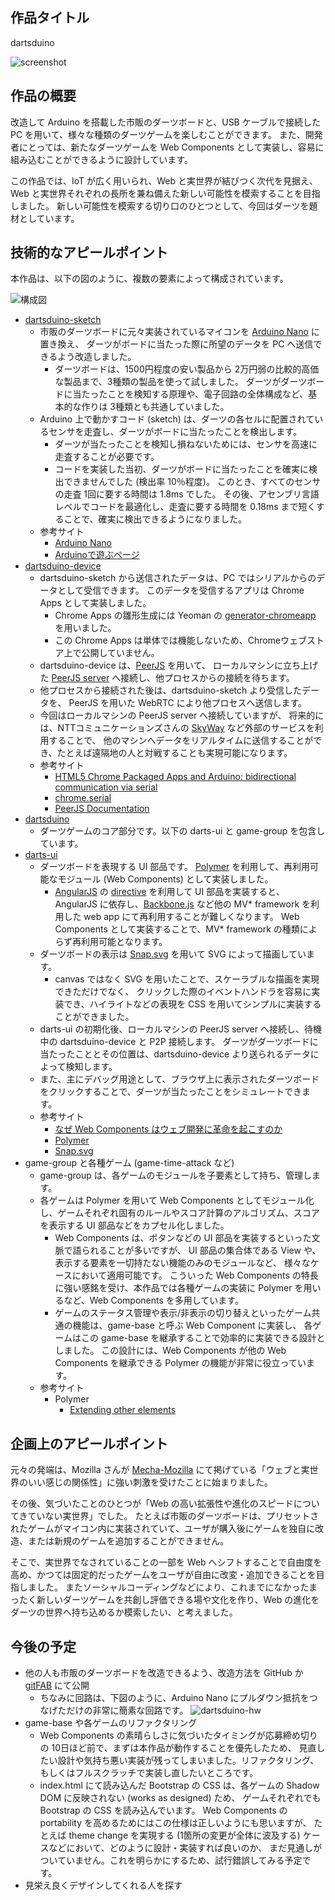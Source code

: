 ## 作品タイトル

dartsduino

![screenshot](https://dl.dropboxusercontent.com/u/972960/Documents/dartsduino/dartsduino2.gif)


## 作品の概要

改造して Arduino を搭載した市販のダーツボードと、USB ケーブルで接続した PC を用いて、様々な種類のダーツゲームを楽しむことができます。
また、開発者にとっては、新たなダーツゲームを Web Components として実装し、容易に組み込むことができるように設計しています。

この作品では、IoT が広く用いられ、Web と実世界が結びつく次代を見据え、Web と実世界それぞれの長所を兼ね備えた新しい可能性を模索することを目指しました。
新しい可能性を模索する切り口のひとつとして、今回はダーツを題材としています。


## 技術的なアピールポイント

本作品は、以下の図のように、複数の要素によって構成されています。

![構成図](https://dl.dropboxusercontent.com/u/972960/Documents/dartsduino/dartsduino2.png)

* [dartsduino-sketch](https://github.com/dartsduino2/dartsduino-sketch)
  * 市販のダーツボードに元々実装されているマイコンを [Arduino Nano](http://arduino.cc/en/Main/arduinoBoardNano) に置き換え、
    ダーツがボードに当たった際に所望のデータを PC へ送信できるよう改造しました。
    * ダーツボードは、1500円程度の安い製品から 2万円弱の比較的高価な製品まで、3種類の製品を使って試しました。
      ダーツがダーツボードに当たったことを検知する原理や、電子回路の全体構成など、基本的な作りは 3種類とも共通していました。
  * Arduino 上で動かすコード (sketch) は、ダーツの各セルに配置されているセンサを走査し、ダーツがボードに当たったことを検出します。
    * ダーツが当たったことを検知し損ねないためには、センサを高速に走査することが必要です。
    * コードを実装した当初、ダーツがボードに当たったことを確実に検出できませんでした (検出率 10％程度)。
      このとき、すべてのセンサの走査 1回に要する時間は 1.8ms でした。
      その後、アセンブリ言語レベルでコードを最適化し、走査に要する時間を 0.18ms まで短くすることで、確実に検出できるようになりました。
  * 参考サイト
    * [Arduino Nano](http://arduino.cc/en/Main/arduinoBoardNano)
    * [Arduinoで遊ぶページ](http://garretlab.web.fc2.com/arduino/inside/index.html)
* [dartsduino-device](https://github.com/dartsduino2/dartsduino-device)
  * dartsduino-sketch から送信されたデータは、PC ではシリアルからのデータとして受信できます。
    このデータを受信するアプリは Chrome Apps として実装しました。
    * Chrome Apps の雛形生成には Yeoman の [generator-chromeapp](https://github.com/yeoman/generator-chromeapp) を用いました。
    * この Chrome Apps は単体では機能しないため、Chromeウェブストア上で公開していません。
  * dartsduino-device は、[PeerJS](http://peerjs.com/) を用いて、
    ローカルマシンに立ち上げた [PeerJS server](https://github.com/peers/peerjs-server)
    へ接続し、他プロセスからの接続を待ちます。
  * 他プロセスから接続された後は、dartsduino-sketch より受信したデータを、
    PeerJS を用いた WebRTC により他プロセスへ送信します。
  * 今回はローカルマシンの PeerJS server へ接続していますが、
    将来的には、NTTコミュニケーションズさんの [SkyWay](http://nttcom.github.io/skyway/) など外部のサービスを利用することで、
    他のマシンへデータをリアルタイムに送信することができ、たとえば遠隔地の人と対戦することも実現可能になります。
  * 参考サイト
    * [HTML5 Chrome Packaged Apps and Arduino: bidirectional communication via serial](http://www.fabiobiondi.com/blog/2014/02/html5-chrome-packaged-apps-and-arduino-bidirectional-communication-via-serial/)
    * [chrome.serial](https://developer.chrome.com/apps/serial)
    * [PeerJS Documentation](http://peerjs.com/docs/)
* [dartsduino](https://github.com/dartsduino2/dartsduino)
  * ダーツゲームのコア部分です。以下の darts-ui と game-group を包含しています。
* [darts-ui](https://github.com/dartsduino2/darts-ui)
  * ダーツボードを表現する UI 部品です。
    [Polymer](http://www.polymer-project.org/) を利用して、再利用可能なモジュール (Web Components) として実装しました。
    * [AngularJS](https://angularjs.org/) の [directive](https://docs.angularjs.org/guide/directive) を利用して UI 部品を実装すると、
      AngularJS に依存し、[Backbone.js](http://backbonejs.org/) など他の MV\* framework を利用した web app にて再利用することが難しくなります。
      Web Components として実装することで、MV\* framework の種類によらず再利用可能となります。
  * ダーツボードの表示は [Snap.svg](http://snapsvg.io/) を用いて SVG によって描画しています。
    * canvas ではなく SVG を用いたことで、スケーラブルな描画を実現できただけでなく、
      クリックした際のイベントハンドラを容易に実装でき、ハイライトなどの表現を CSS を用いてシンプルに実装することができました。
  * darts-ui の初期化後、ローカルマシンの PeerJS server へ接続し、待機中の dartsduino-device と P2P 接続します。
    ダーツがダーツボードに当たったこととその位置は、dartsduino-device より送られるデータによって検知します。
  * また、主にデバッグ用途として、ブラウザ上に表示されたダーツボードをクリックすることで、ダーツが当たったことをシミュレートできます。
  * 参考サイト
    * [なぜ Web Components はウェブ開発に革命を起こすのか](http://blog.agektmr.com/2014/05/web-components.html)
    * [Polymer](http://www.polymer-project.org/)
    * [Snap.svg](http://snapsvg.io/)
* game-group と各種ゲーム (game-time-attack など)
  * game-group は、各ゲームのモジュールを子要素として持ち、管理します。
  * 各ゲームは Polymer を用いて Web Components としてモジュール化し、ゲームそれぞれ固有のルールやスコア計算のアルゴリズム、スコアを表示する UI 部品などをカプセル化しました。
    * Web Components は、ボタンなどの UI 部品を実装するといった文脈で語られることが多いですが、
      UI 部品の集合体である View や、表示する要素を一切持たない機能のみのモジュールなど、
      様々なケースにおいて適用可能です。
      こういった Web Components の特長に強い感銘を受け、本作品では各種ゲームの実装に Polymer を用いるなど、Web Components を多用しています。
    * ゲームのステータス管理や表示/非表示の切り替えといったゲーム共通の機能は、game-base と呼ぶ Web Component に実装し、
      各ゲームはこの game-base を継承することで効率的に実装できる設計としました。
      この設計には、Web Components が他の Web Components を継承できる Polymer の機能が非常に役立っています。
  * 参考サイト
    * Polymer
      * [Extending other elements](http://www.polymer-project.org/docs/polymer/polymer.html#extending-other-elements)


## 企画上のアピールポイント

元々の発端は、Mozilla さんが [Mecha-Mozilla](http://mecha-mozilla.org/) にて掲げている「ウェブと実世界のいい感じの関係性」に強い刺激を受けたことに始まりました。

その後、気づいたことのひとつが「Web の高い拡張性や進化のスピードについてきていない実世界」でした。
たとえば市販のダーツボードは、プリセットされたゲームがマイコン内に実装されていて、ユーザが購入後にゲームを独自に改造、または新規のゲームを追加することができません。

そこで、実世界でなされていることの一部を Web へシフトすることで自由度を高め、かつては固定的だったゲームをユーザが自由に改変・追加できることを目指しました。
またソーシャルコーディングなどにより、これまでになかったまったく新しいダーツゲームを共創し評価できる場や文化を作り、Web の進化をダーツの世界へ持ち込めるか模索したい、と考えました。


## 今後の予定

* 他の人も市販のダーツボードを改造できるよう、改造方法を GitHub か [gitFAB](http://gitfab.org/) にて公開
  * ちなみに回路は、下図のように、Arduino Nano にプルダウン抵抗をつなげただけの非常に簡素な回路です。
    ![dartsduino-hw](https://dl.dropboxusercontent.com/u/972960/Documents/dartsduino/dartsduino-hw.png)
* game-base や各ゲームのリファクタリング
  * Web Components の素晴らしさに気づいたタイミングが応募締め切りの 10日ほど前で、まずは本作品が動作することを優先したため、
    見直したい設計や気持ち悪い実装が残ってしまいました。リファクタリング、もしくはフルスクラッチで実装し直したいところです。
  * index.html にて読み込んだ Bootstrap の CSS は、各ゲームの Shadow DOM に反映されない (works as designed) ため、
    ゲームそれぞれでも Bootstrap の CSS を読み込んでいます。
    Web Components の portability を高めるためにはこの仕様は正しいようにも思いますが、
    たとえば theme change を実現する (1箇所の変更が全体に波及する) ケースなどにおいて、どのように設計・実装すれば良いのか、
    まだ見通しがついていません。これを明らかにするため、試行錯誤してみる予定です。
* 見栄え良くデザインしてくれる人を探す
